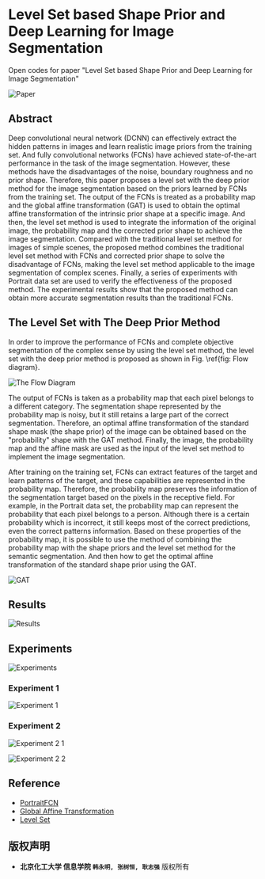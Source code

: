# Level Set based Shape Prior and Deep Learning for Image Segmentation
Open codes for paper "Level Set based Shape Prior and Deep Learning for Image Segmentation"

![Paper](https://github.com/zsh965866221/LevelSet-ShapePrior-DeepLearning/blob/master/figs/Paper.png?raw=true)
## Abstract
Deep convolutional neural network (DCNN) can effectively extract the hidden patterns in images and learn realistic image priors from the training set. And fully convolutional networks (FCNs) have achieved state-of-the-art performance in the task of the image segmentation. However, these methods have the disadvantages of the noise, boundary roughness and no prior shape. Therefore, this paper proposes a level set with the deep prior method for the image segmentation based on the priors learned by FCNs from the training set. The output of the FCNs is treated as a probability map and the global affine transformation (GAT) is used to obtain the optimal affine transformation of the intrinsic prior shape at a specific image. And then, the level set method is used to integrate the information of the original image, the probability map and the corrected prior shape to achieve the image segmentation. Compared with the traditional level set method for images of simple scenes, the proposed method combines the traditional level set method with FCNs and corrected prior shape to solve the disadvantage of FCNs, making the level set method applicable to the image segmentation of complex scenes. Finally, a series of experiments with Portrait data set are used to verify the effectiveness of the proposed method. The experimental results show that the proposed method can obtain more accurate segmentation results than the traditional FCNs.


## The Level Set with The Deep Prior Method
In order to improve the performance of FCNs and complete objective segmentation of the complex sense by using the level set method, the level set with the deep prior method is proposed as shown in Fig. \ref{fig: Flow diagram}.

![The Flow Diagram](https://github.com/zsh965866221/LevelSet-ShapePrior-DeepLearning/blob/master/figs/Flow%20Diagram.png?raw=true)

The output of FCNs is taken as a probability map that each pixel belongs to a different category. The segmentation shape represented by the probability map is noisy, but it still retains a large part of the correct segmentation. Therefore, an optimal affine transformation of the standard shape mask (the shape prior) of the image can be obtained based on the "probability" shape with the GAT method. Finally, the image, the probability map and the affine mask are used as the input of the level set method to implement the image segmentation.

After training on the training set, FCNs can extract features of the target and learn patterns of the target, and these capabilities are represented in the probability map. Therefore, the probability map preserves the information of the segmentation target based on the pixels in the receptive field. For example, in the Portrait data set, the probability map can represent the probability that each pixel belongs to a person. Although there is a certain probability which is incorrect, it still keeps most of the correct predictions, even the correct patterns information. Based on these properties of the probability map, it is possible to use the method of combining the probability map with the shape priors and the level set method for the semantic segmentation. And then how to get the optimal affine transformation of the standard shape prior using the GAT.

![GAT](https://github.com/zsh965866221/LevelSet-ShapePrior-DeepLearning/blob/master/figs/GAT.png?raw=true)

## Results
![Results](https://github.com/zsh965866221/LevelSet-ShapePrior-DeepLearning/blob/master/figs/6.png?raw=true)

## Experiments
![Experiments](https://github.com/zsh965866221/LevelSet-ShapePrior-DeepLearning/blob/master/figs/Experiment.png?raw=true)
### Experiment 1
![Experiment 1](https://github.com/zsh965866221/LevelSet-ShapePrior-DeepLearning/blob/master/figs/Experiment1.png?raw=true)

### Experiment 2
![Experiment 2 1](https://github.com/zsh965866221/LevelSet-ShapePrior-DeepLearning/blob/master/figs/Experiment2_1.png?raw=true)

![Experiment 2 2](https://github.com/zsh965866221/LevelSet-ShapePrior-DeepLearning/blob/master/figs/Experiment2_2.png?raw=true)

## Reference

- [PortraitFCN](http://xiaoyongshen.me/webpage_portrait/index.html)
- [Global Affine Transformation](https://ieeexplore.ieee.org/abstract/document/735806/)
- [Level Set](http://www.engr.uconn.edu/~cmli/)

## 版权声明
- **北京化工大学 信息学院 `韩永明, 张树恒, 耿志强`** 版权所有
